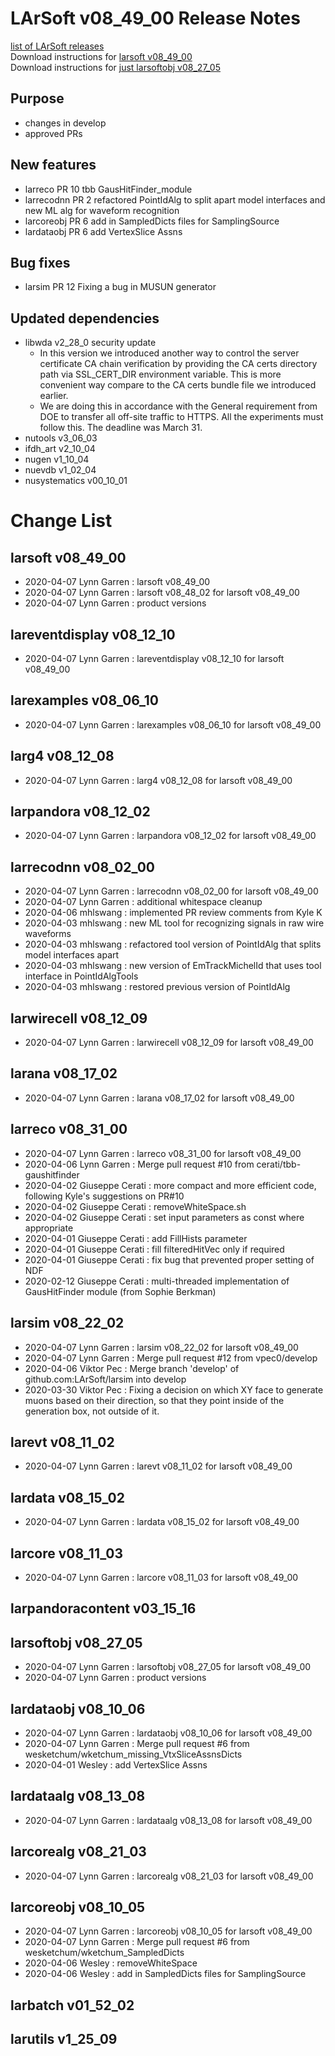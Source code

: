 # LArSoft v08_49_00 Release Notes



[list of LArSoft releases](LArSoft_release_list)  
Download instructions for [larsoft v08_49_00](http://scisoft.fnal.gov/scisoft/bundles/larsoft/v08_49_00/larsoft-v08_49_00.html)  
Download instructions for [just larsoftobj v08_27_05](http://scisoft.fnal.gov/scisoft/bundles/larsoftobj/v08_27_05/larsoftobj-v08_27_05.html)

## Purpose

-   changes in develop
-   approved PRs

## New features

-   larreco PR 10 tbb GausHitFinder_module
-   larrecodnn PR 2 refactored PointIdAlg to split apart model interfaces and new ML alg for waveform recognition
-   larcoreobj PR 6 add in SampledDicts files for SamplingSource
-   lardataobj PR 6 add VertexSlice Assns

## Bug fixes

-   larsim PR 12 Fixing a bug in MUSUN generator

## Updated dependencies

-   libwda v2_28_0 security update
    -   In this version we introduced another way to control the server certificate CA chain verification by providing the CA certs directory path via SSL_CERT_DIR environment variable. This is more convenient way compare to the CA certs bundle file we introduced earlier.
    -   We are doing this in accordance with the General requirement from DOE to transfer all off-site traffic to HTTPS. All the experiments must follow this. The deadline was March 31.
-   nutools v3_06_03
-   ifdh_art v2_10_04
-   nugen v1_10_04
-   nuevdb v1_02_04
-   nusystematics v00_10_01

# Change List

## larsoft v08_49_00

-   2020-04-07 Lynn Garren : larsoft v08_49_00
-   2020-04-07 Lynn Garren : larsoft v08_48_02 for larsoft v08_49_00
-   2020-04-07 Lynn Garren : product versions

## lareventdisplay v08_12_10

-   2020-04-07 Lynn Garren : lareventdisplay v08_12_10 for larsoft v08_49_00

## larexamples v08_06_10

-   2020-04-07 Lynn Garren : larexamples v08_06_10 for larsoft v08_49_00

## larg4 v08_12_08

-   2020-04-07 Lynn Garren : larg4 v08_12_08 for larsoft v08_49_00

## larpandora v08_12_02

-   2020-04-07 Lynn Garren : larpandora v08_12_02 for larsoft v08_49_00

## larrecodnn v08_02_00

-   2020-04-07 Lynn Garren : larrecodnn v08_02_00 for larsoft v08_49_00
-   2020-04-07 Lynn Garren : additional whitespace cleanup
-   2020-04-06 mhlswang : implemented PR review comments from Kyle K
-   2020-04-03 mhlswang : new ML tool for recognizing signals in raw wire waveforms
-   2020-04-03 mhlswang : refactored tool version of PointIdAlg that splits model interfaces apart
-   2020-04-03 mhlswang : new version of EmTrackMichelId that uses tool interface in PointIdAlgTools
-   2020-04-03 mhlswang : restored previous version of PointIdAlg

## larwirecell v08_12_09

-   2020-04-07 Lynn Garren : larwirecell v08_12_09 for larsoft v08_49_00

## larana v08_17_02

-   2020-04-07 Lynn Garren : larana v08_17_02 for larsoft v08_49_00

## larreco v08_31_00

-   2020-04-07 Lynn Garren : larreco v08_31_00 for larsoft v08_49_00
-   2020-04-06 Lynn Garren : Merge pull request \#10 from cerati/tbb-gaushitfinder
-   2020-04-02 Giuseppe Cerati : more compact and more efficient code, following Kyle's suggestions on PR#10
-   2020-04-02 Giuseppe Cerati : removeWhiteSpace.sh
-   2020-04-02 Giuseppe Cerati : set input parameters as const where appropriate
-   2020-04-01 Giuseppe Cerati : add FillHists parameter
-   2020-04-01 Giuseppe Cerati : fill filteredHitVec only if required
-   2020-04-01 Giuseppe Cerati : fix bug that prevented proper setting of NDF
-   2020-02-12 Giuseppe Cerati : multi-threaded implementation of GausHitFinder module (from Sophie Berkman)

## larsim v08_22_02

-   2020-04-07 Lynn Garren : larsim v08_22_02 for larsoft v08_49_00
-   2020-04-07 Lynn Garren : Merge pull request \#12 from vpec0/develop
-   2020-04-06 Viktor Pec : Merge branch 'develop' of github.com:LArSoft/larsim into develop
-   2020-03-30 Viktor Pec : Fixing a decision on which XY face to generate muons based on their direction, so that they point inside of the generation box, not outside of it.

## larevt v08_11_02

-   2020-04-07 Lynn Garren : larevt v08_11_02 for larsoft v08_49_00

## lardata v08_15_02

-   2020-04-07 Lynn Garren : lardata v08_15_02 for larsoft v08_49_00

## larcore v08_11_03

-   2020-04-07 Lynn Garren : larcore v08_11_03 for larsoft v08_49_00

## larpandoracontent v03_15_16

## larsoftobj v08_27_05

-   2020-04-07 Lynn Garren : larsoftobj v08_27_05 for larsoft v08_49_00
-   2020-04-07 Lynn Garren : product versions

## lardataobj v08_10_06

-   2020-04-07 Lynn Garren : lardataobj v08_10_06 for larsoft v08_49_00
-   2020-04-07 Lynn Garren : Merge pull request \#6 from wesketchum/wketchum_missing_VtxSliceAssnsDicts
-   2020-04-01 Wesley : add VertexSlice Assns

## lardataalg v08_13_08

-   2020-04-07 Lynn Garren : lardataalg v08_13_08 for larsoft v08_49_00

## larcorealg v08_21_03

-   2020-04-07 Lynn Garren : larcorealg v08_21_03 for larsoft v08_49_00

## larcoreobj v08_10_05

-   2020-04-07 Lynn Garren : larcoreobj v08_10_05 for larsoft v08_49_00
-   2020-04-07 Lynn Garren : Merge pull request \#6 from wesketchum/wketchum_SampledDicts
-   2020-04-06 Wesley : removeWhiteSpace
-   2020-04-06 Wesley : add in SampledDicts files for SamplingSource

## larbatch v01_52_02

## larutils v1_25_09
